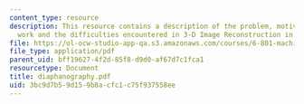 ```yaml
---
content_type: resource
description: This resource contains a description of the problem, motivation, previous
  work and the difficulties encountered in 3-D Image Reconstruction in Optical Tomography.
file: https://ol-ocw-studio-app-qa.s3.amazonaws.com/courses/6-801-machine-vision-fall-2004/3bc9d7b59d159b8acfc1c75f937558ee_diaphanography.pdf
file_type: application/pdf
parent_uid: bff19627-4f2d-85f8-d9d0-af67d7c1fca1
resourcetype: Document
title: diaphanography.pdf
uid: 3bc9d7b5-9d15-9b8a-cfc1-c75f937558ee
---
```


